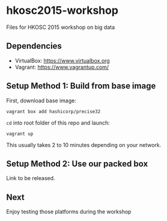 # hkosc2015-workshop

Files for HKOSC 2015 workshop on big data

## Dependencies

* VirtualBox: https://www.virtualbox.org
* Vagrant: https://www.vagrantup.com/

## Setup Method 1: Build from base image

First, download base image:

```
vagrant box add hashicorp/precise32
```

`cd` into root folder of this repo and launch:

```
vagrant up
```

This usually takes 2 to 10 minutes depending on your network.

## Setup Method 2: Use our packed box

Link to be released.

## Next

Enjoy testing those platforms during the workshop


